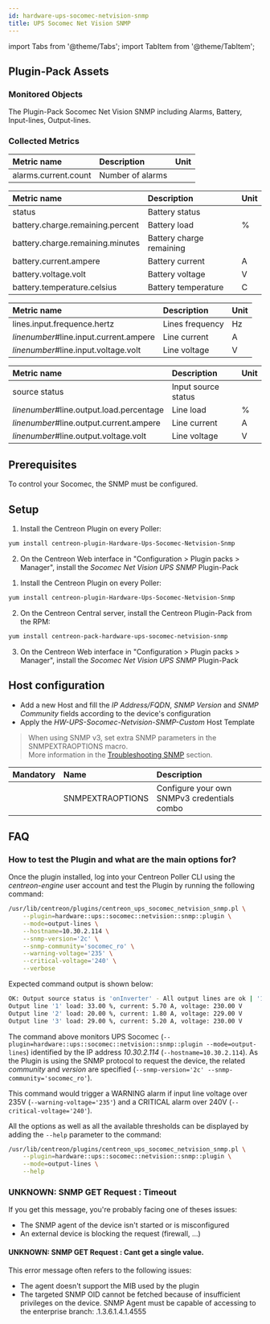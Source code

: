 ```yaml
---
id: hardware-ups-socomec-netvision-snmp
title: UPS Socomec Net Vision SNMP
---
```

import Tabs from '@theme/Tabs';
import TabItem from '@theme/TabItem';


## Plugin-Pack Assets

### Monitored Objects

The Plugin-Pack Socomec Net Vision SNMP including Alarms, Battery, Input-lines, Output-lines.

### Collected Metrics

<Tabs groupId="sync">
<TabItem value="Alarms" label="Alarms">

| Metric name                 | Description                  | Unit  |
| :-------------------------- | :--------------------------- | :---- |
| alarms.current.count        | Number of alarms             |       |

</TabItem>
<TabItem value="Battery" label="Battery">

| Metric name                                    | Description                     | Unit |
| :--------------------------------------------- | :------------------------------ | :--- |
| status                                         | Battery status                  |      |
| battery.charge.remaining.percent               | Battery load                    | %    |
| battery.charge.remaining.minutes               | Battery charge remaining        |      |
| battery.current.ampere                         | Battery current                 | A    |
| battery.voltage.volt                           | Battery voltage                 | V    |
| battery.temperature.celsius                    | Battery temperature             | C    |

</TabItem>
<TabItem value="Input-lines" label="Input-lines">

| Metric name                            | Description                               | Unit  |
| :------------------------------------- | :---------------------------------------- | :---- |
| lines.input.frequence.hertz            | Lines frequency                           | Hz    |
| *linenumber*#line.input.current.ampere | Line current                              | A     |
| *linenumber*#line.input.voltage.volt   | Line voltage                              | V     |

</TabItem>
<TabItem value="Output-lines" label="Output-lines">

| Metric name                              | Description                               | Unit  |
| :--------------------------------------- | :---------------------------------------- | :---- |
| source status                            | Input source status                       |       |
| *linenumber*#line.output.load.percentage | Line load                                 | %     |
| *linenumber*#line.output.current.ampere  | Line current                              | A     |
| *linenumber*#line.output.voltage.volt    | Line voltage                              | V     |

</TabItem>
</Tabs>

## Prerequisites

To control your Socomec, the SNMP must be configured.

## Setup

<Tabs groupId="sync">
<TabItem value="Online License" label="Online License">

1. Install the Centreon Plugin on every Poller:

```bash
yum install centreon-plugin-Hardware-Ups-Socomec-Netvision-Snmp
```

2. On the Centreon Web interface in "Configuration > Plugin packs > Manager", install the *Socomec Net Vision UPS SNMP* Plugin-Pack

</TabItem>
<TabItem value="Offline License" label="Offline License">

1. Install the Centreon Plugin on every Poller:

```bash
yum install centreon-plugin-Hardware-Ups-Socomec-Netvision-Snmp
```

2. On the Centreon Central server, install the Centreon Plugin-Pack from the RPM:

```bash
yum install centreon-pack-hardware-ups-socomec-netvision-snmp
```

3. On the Centreon Web interface in "Configuration > Plugin packs > Manager", install the *Socomec Net Vision UPS SNMP* Plugin-Pack

</TabItem>
</Tabs>

## Host configuration

* Add a new Host and fill the *IP Address/FQDN*, *SNMP Version* and *SNMP Community* fields according to the device's configuration
* Apply the *HW-UPS-Socomec-Netvision-SNMP-Custom* Host Template

> When using SNMP v3, set extra SNMP parameters in the SNMPEXTRAOPTIONS macro. <br/>
> More information in the [Troubleshooting SNMP](../getting-started/how-to-guides/troubleshooting-plugins.md#snmpv3-options-mapping) section.

| Mandatory | Name             | Description                                    |
| :-------- | :--------------- | :--------------------------------------------- |
|           | SNMPEXTRAOPTIONS | Configure your own SNMPv3 credentials combo    |

## FAQ

### How to test the Plugin and what are the main options for?

Once the plugin installed, log into your Centreon Poller CLI using the *centreon-engine* user account
and test the Plugin by running the following command:

```bash
/usr/lib/centreon/plugins/centreon_ups_socomec_netvision_snmp.pl \
    --plugin=hardware::ups::socomec::netvision::snmp::plugin \
    --mode=output-lines \
    --hostname=10.30.2.114 \
    --snmp-version='2c' \
    --snmp-community='socomec_ro' \
    --warning-voltage='235' \
    --critical-voltage='240' \
    --verbose
```

Expected command output is shown below:

```bash
OK: Output source status is 'onInverter' - All output lines are ok | '1#line.output.load.percentage'=33.00%;;;0;100 '1#line.output.current.ampere'=5.70A;;;0; '1#line.output.voltage.volt'=230.00V;235;240;; '2#line.output.load.percentage'=20.00%;;;0;100 '2#line.output.current.ampere'=1.80A;;;0; '2#line.output.voltage.volt'=229.00V;235;240;; '3#line.output.load.percentage'=29.00%;;;0;100 '3#line.output.current.ampere'=5.20A;;;0; '3#line.output.voltage.volt'=230.00V;235;240;;
Output line '1' load: 33.00 %, current: 5.70 A, voltage: 230.00 V
Output line '2' load: 20.00 %, current: 1.80 A, voltage: 229.00 V
Output line '3' load: 29.00 %, current: 5.20 A, voltage: 230.00 V
```

The command above monitors UPS Socomec (```--plugin=hardware::ups::socomec::netvision::snmp::plugin --mode=output-lines```) identified
by the IP address *10.30.2.114* (```--hostname=10.30.2.114```). As the Plugin is using the SNMP protocol to request the device, the related
*community* and *version* are specified (```--snmp-version='2c' --snmp-community='socomec_ro'```).

This command would trigger a WARNING alarm if input line voltage over 235V 
(```--warning-voltage='235'```) and a CRITICAL alarm over 240V (```--critical-voltage='240'```).

All the options as well as all the available thresholds can be displayed by adding the  ```--help```
parameter to the command:

```bash
/usr/lib/centreon/plugins/centreon_ups_socomec_netvision_snmp.pl \
    --plugin=hardware::ups::socomec::netvision::snmp::plugin \
    --mode=output-lines \
    --help
```

### UNKNOWN: SNMP GET Request : Timeout

If you get this message, you're probably facing one of theses issues:
* The SNMP agent of the device isn't started or is misconfigured
* An external device is blocking the request (firewall, ...)

#### UNKNOWN: SNMP GET Request : Cant get a single value.

This error message often refers to the following issues: 
  - The agent doesn't support the MIB used by the plugin
  - The targeted SNMP OID cannot be fetched because of insufficient privileges on the device. 
    SNMP Agent must be capable of accessing to the enterprise branch: .1.3.6.1.4.1.4555
